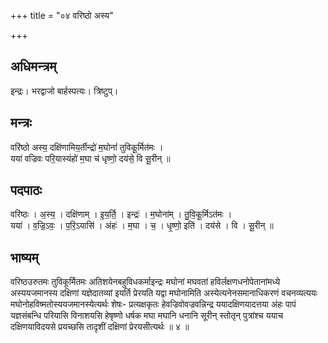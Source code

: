 +++
title = "०४ वरिष्ठो अस्य"

+++
## अधिमन्त्रम्
इन्द्रः। भरद्वाजो बार्हस्पत्यः। त्रिष्टुप्।

## मन्त्रः
वरि॑ष्ठो अस्य॒ दक्षि॑णामिय॒र्तीन्द्रो॑ म॒घोनां॑ तुविकू॒र्मित॑मः ।  
यया॑ वज्रिवः परि॒यास्यंहो॑ म॒घा च॑ धृष्णो॒ दय॑से॒ वि सू॒रीन् ॥

## पदपाठः
वरि॑ष्ठः । अ॒स्य॒ । दक्षि॑णाम् । इ॒य॒र्ति॒ । इन्द्रः॑ । म॒घोना॑म् । तु॒वि॒कू॒र्मिऽत॑मः ।  
यया॑ । व॒ज्रि॒ऽवः॒ । प॒रि॒ऽयासि॑ । अंहः॑ । म॒घा । च॒ । धृ॒ष्णो॒ इति॑ । दय॑से । वि । सू॒रीन् ॥

## भाष्यम्
वरिष्ठउरुतमः तुविकूर्मितमः अतिशयेनबहुविधकर्माइन्द्रः मघोनां मघवतां हविर्लक्षणधनोपेतानांमध्ये अस्ययजमानस्य दक्षिणां यज्ञेदातव्यां इयर्ति प्रेरयति यद्वा मघोनामिति अस्येत्यनेनसमानाधिकरणं वचनव्यत्ययः मघोनोहविष्मतोस्ययजमानस्येत्यर्थः शेषः- प्रत्यक्षकृतः हेवज्रिवोवज्रवन्निन्द्र ययादक्षिणयादत्तया अंहः पापं यज्ञसंबन्धि परियासि विनाशयसि हेषृष्णो धर्षक मघा मघानि धनानि सूरीन् स्तोतृन् पुत्रांश्च ययाच दक्षिणयाविदयसे प्रयच्छसि तादृशीं दक्षिणां प्रेरयसीत्यर्थः ॥ ४ ॥